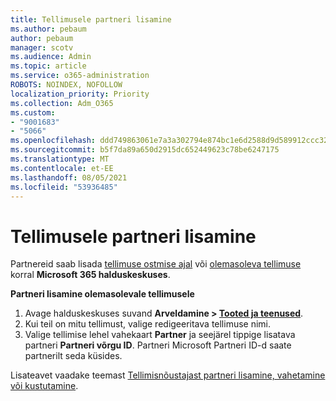 ```yaml
---
title: Tellimusele partneri lisamine
ms.author: pebaum
author: pebaum
manager: scotv
ms.audience: Admin
ms.topic: article
ms.service: o365-administration
ROBOTS: NOINDEX, NOFOLLOW
localization_priority: Priority
ms.collection: Adm_O365
ms.custom:
- "9001683"
- "5066"
ms.openlocfilehash: ddd749863061e7a3a302794e874bc1e6d2588d9d589912ccc32eb37cd953d406
ms.sourcegitcommit: b5f7da89a650d2915dc652449623c78be6247175
ms.translationtype: MT
ms.contentlocale: et-EE
ms.lasthandoff: 08/05/2021
ms.locfileid: "53936485"
---
```

# <a name="add-a-partner-to-your-subscription"></a>Tellimusele partneri lisamine

Partnereid saab lisada [tellimuse ostmise ajal](https://docs.microsoft.com/microsoft-365/admin/misc/add-partner?view=o365-worldwide#add-a-partner-at-the-time-of-purchase) või [olemasoleva tellimuse](https://docs.microsoft.com/microsoft-365/admin/misc/add-partner?view=o365-worldwide#add-a-partner-to-an-existing-subscription) korral **Microsoft 365 halduskeskuses**.

**Partneri lisamine olemasolevale tellimusele**

1. Avage halduskeskuses suvand **Arveldamine > [Tooted ja teenused](https://go.microsoft.com/fwlink/p/?linkid=842054)**. 
2. Kui teil on mitu tellimust, valige redigeeritava tellimuse nimi. 
3. Valige tellimise lehel vahekaart **Partner** ja seejärel tippige lisatava partneri **Partneri võrgu ID**. Partneri Microsoft Partneri ID-d saate partnerilt seda küsides. 

Lisateavet vaadake teemast [Tellimisnõustajast partneri lisamine, vahetamine või kustutamine](https://docs.microsoft.com/microsoft-365/admin/misc/add-partner). 
